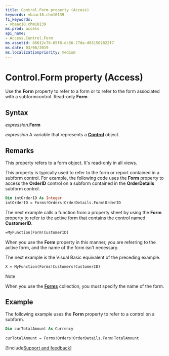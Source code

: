 ```yaml
---
title: Control.Form property (Access)
keywords: vbaac10.chm10139
f1_keywords:
- vbaac10.chm10139
ms.prod: access
api_name:
- Access.Control.Form
ms.assetid: 86612c78-65f8-dc56-77da-d031502822f7
ms.date: 03/06/2019
ms.localizationpriority: medium
---
```



# Control.Form property (Access)

Use the **Form** property to refer to a form or to refer to the form associated with a subformcontrol. Read-only **Form**.


## Syntax

_expression_.**Form**

_expression_ A variable that represents a **[Control](Access.Control.md)** object.


## Remarks

This property refers to a form object. It's read-only in all views.

This property is typically used to refer to the form or report contained in a subform control. For example, the following code uses the **Form** property to access the **OrderID** control on a subform contained in the **OrderDetails** subform control.

```vb
Dim intOrderID As Integer 
intOrderID = Forms!Orders!OrderDetails.Form!OrderID
```

The next example calls a function from a property sheet by using the **Form** property to refer to the active form that contains the control named **CustomerID**.

```vb
=MyFunction(Form!CustomerID)
```

When you use the **Form** property in this manner, you are referring to the active form, and the name of the form isn't necessary.

The next example is the Visual Basic equivalent of the preceding example.

```vb
X = MyFunction(Forms!Customers!CustomerID)
```

> [!NOTE] 
> When you use the **[Forms](Access.Forms.md)** collection, you must specify the name of the form.


## Example

The following example uses the **Form** property to refer to a control on a subform.

```vb
Dim curTotalAmount As Currency 
 
curTotalAmount = Forms!Orders!OrderDetails.Form!TotalAmount 

```



[!include[Support and feedback](~/includes/feedback-boilerplate.md)]